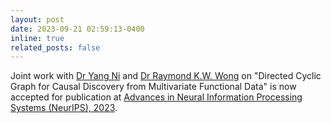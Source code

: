 ```yaml
---
layout: post
date: 2023-09-21 02:59:13-0400
inline: true
related_posts: false
---
```


Joint work with [Dr Yang Ni](https://web.stat.tamu.edu/~yni/) and [Dr Raymond K.W. Wong](https://raymondkww.github.io) on "Directed Cyclic Graph for Causal Discovery from Multivariate Functional Data" is now accepted for publication at 
[Advances in Neural Information Processing Systems (NeurIPS), 2023](https://neurips.cc).  
